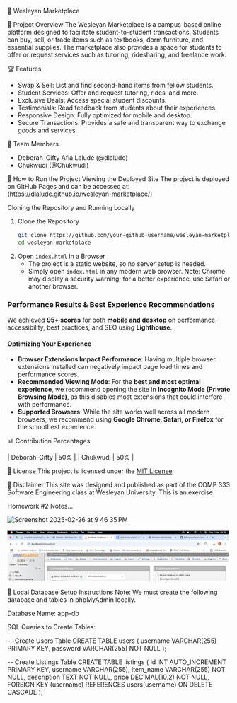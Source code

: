 📌 Wesleyan Marketplace

📢 Project Overview
The Wesleyan Marketplace is a campus-based online platform designed to facilitate student-to-student transactions. Students can buy, sell, or trade items such as textbooks, dorm furniture, and essential supplies. The marketplace also provides a space for students to offer or request services such as tutoring, ridesharing, and freelance work.

🏆 Features
- Swap & Sell: List and find second-hand items from fellow students.
- Student Services: Offer and request tutoring, rides, and more.
- Exclusive Deals: Access special student discounts.
- Testimonials: Read feedback from students about their experiences.
- Responsive Design: Fully optimized for mobile and desktop.
- Secure Transactions: Provides a safe and transparent way to exchange goods and services.

👥 Team Members
- Deborah-Gifty Afia Lalude (@dlalude)
- Chukwudi (@Chukwudi)

🚀 How to Run the Project 
Viewing the Deployed Site
The project is deployed on GitHub Pages and can be accessed at:
(https://dlalude.github.io/wesleyan-marketplace/)

Cloning the Repository and Running Locally
1. Clone the Repository
   ```sh
   git clone https://github.com/your-github-username/wesleyan-marketplace.git
   cd wesleyan-marketplace
   ```
2. Open `index.html` in a Browser
   - The project is a static website, so no server setup is needed.
   - Simply open `index.html` in any modern web browser. Note: Chrome may display a security warning; for a better experience, use Safari or another browser.

### **Performance Results & Best Experience Recommendations**
We achieved **95+ scores** for both **mobile and desktop** on performance, accessibility, best practices, and SEO using **Lighthouse**.

#### **Optimizing Your Experience**
- **Browser Extensions Impact Performance**: Having multiple browser extensions installed can negatively impact page load times and performance scores.
- **Recommended Viewing Mode**: For the **best and most optimal experience**, we recommend opening the site in **Incognito Mode (Private Browsing Mode)**, as this disables most extensions that could interfere with performance.
- **Supported Browsers**: While the site works well across all modern browsers, we recommend using **Google Chrome, Safari, or Firefox** for the smoothest experience.


📊 Contribution Percentages

| Deborah-Gifty     | 50%            |
| Chukwudi          | 50%            |

📜 License
This project is licensed under the [MIT License](LICENSE).

📢 Disclaimer
This site was designed and published as part of the COMP 333 Software Engineering class at Wesleyan University. This is an exercise.


Homework #2 Notes...

<img width="633" alt="Screenshot 2025-02-26 at 9 46 35 PM" src="https://github.com/user-attachments/assets/ebcc6823-43a4-4574-afc3-59f470597df5" />
<br> </br>
<img src="webImages/phpboard.png" alt="PHP Board Preview" width="500">


📝 Local Database Setup Instructions
Note: We must create the following database and tables in phpMyAdmin locally.

Database Name: app-db

SQL Queries to Create Tables:

-- Create Users Table
CREATE TABLE users (
    username VARCHAR(255) PRIMARY KEY,
    password VARCHAR(255) NOT NULL
);

-- Create Listings Table
CREATE TABLE listings (
    id INT AUTO_INCREMENT PRIMARY KEY,
    username VARCHAR(255),
    item_name VARCHAR(255) NOT NULL,
    description TEXT NOT NULL,
    price DECIMAL(10,2) NOT NULL,
    FOREIGN KEY (username) REFERENCES users(username) ON DELETE CASCADE
);
